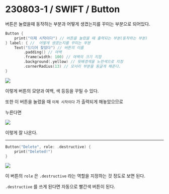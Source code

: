 # 230803-1 / SWIFT / Button

버튼은 눌렸을때 동작하는 부분과 어떻게 생겼는지를 꾸미는 부분으로 되어있다.

```swift
Button {
    print("이제 시작이다") // 버튼을 눌렀을 때 출력되는 부분(동작하는 부분)
} label: { //  어떻게 생겼는지를 꾸미는 부분
    Text("드디어 찾았다") // 버튼의 이름
        .padding() // 여백
        .frame(width: 100) // 여백의 크기 지정
        .background(.yellow) // 뒷배경색을 노란색으로 지정
        .cornerRadius(13) // 모서리 부분을 둥글게 해준다.
}
```

<img src="/Users/mac/Desktop/TIL/사진/스크린샷 2023-08-03 오후 1.06.26.png">

이렇게 버튼의 모양과 여백, 색 등등을 꾸밀 수 있다.

또한 이 버튼을 눌렀을 때 `이제 시작이다` 가 출력되게 해놓았으므로

누른다면 

<img src="/Users/mac/Desktop/TIL/사진/스크린샷 2023-08-03 오후 1.10.03.png">

이렇게 잘 나온다.

---

```swift
Button("Delete", role: .destructive) { 
    print("Deleted!")
}
```

<img src="/Users/mac/Desktop/TIL/사진/스크린샷 2023-08-03 오후 1.05.11.png">

이 버튼의 `role` 은 `.destructive` 라는 역할을 지정하는 것 정도로 보면 된다. 

`.destructive` 를 쓰게 된다면 자동으로 빨간색 버튼이 된다. 